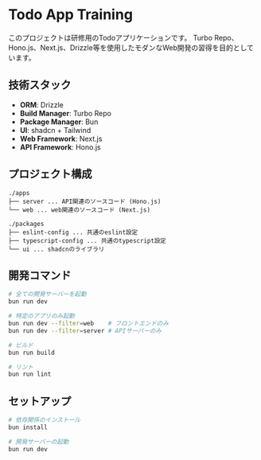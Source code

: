 # Todo App Training

このプロジェクトは研修用のTodoアプリケーションです。
Turbo Repo、Hono.js、Next.js、Drizzle等を使用したモダンなWeb開発の習得を目的としています。

## 技術スタック
- **ORM**: Drizzle
- **Build Manager**: Turbo Repo  
- **Package Manager**: Bun
- **UI**: shadcn + Tailwind
- **Web Framework**: Next.js
- **API Framework**: Hono.js

## プロジェクト構成

```
./apps
├── server ... API関連のソースコード (Hono.js)
└── web ... web関連のソースコード (Next.js)

./packages
├── eslint-config ... 共通のeslint設定
├── typescript-config ... 共通のtypescript設定
└── ui ... shadcnのライブラリ
```

## 開発コマンド

```bash
# 全ての開発サーバーを起動
bun run dev

# 特定のアプリのみ起動
bun run dev --filter=web    # フロントエンドのみ
bun run dev --filter=server # APIサーバーのみ

# ビルド
bun run build

# リント
bun run lint
```

## セットアップ

```bash
# 依存関係のインストール
bun install

# 開発サーバーの起動
bun run dev
```
